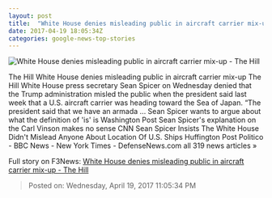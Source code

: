 ```yaml
---
layout: post
title:  "White House denies misleading public in aircraft carrier mix-up - The Hill"
date: 2017-04-19 18:05:34Z
categories: google-news-top-stories
---
```


![White House denies misleading public in aircraft carrier mix-up - The Hill](http://thehill.com/sites/default/files/article_images/carlvinson_041717getty.jpg)

The Hill White House denies misleading public in aircraft carrier mix-up The Hill White House press secretary Sean Spicer on Wednesday denied that the Trump administration misled the public when the president said last week that a U.S. aircraft carrier was heading toward the Sea of Japan. “The president said that we have an armada ... Sean Spicer wants to argue about what the definition of 'is' is Washington Post Sean Spicer's explanation on the Carl Vinson makes no sense CNN Sean Spicer Insists The White House Didn't Mislead Anyone About Location Of U.S. Ships Huffington Post Politico - BBC News - New York Times - DefenseNews.com all 319 news articles »


Full story on F3News: [White House denies misleading public in aircraft carrier mix-up - The Hill](http://www.f3nws.com/n/bsjXMD)

> Posted on: Wednesday, April 19, 2017 11:05:34 PM
